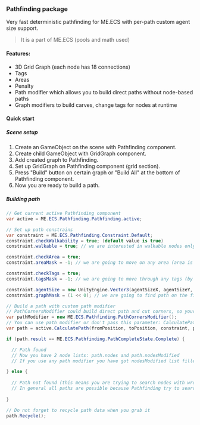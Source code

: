 ### Pathfinding package

Very fast deterministic pathfinding for ME.ECS with per-path custom agent size support.
> It is a part of ME.ECS (pools and math used)

#### Features:
* 3D Grid Graph (each node has 18 connections)
* Tags
* Areas
* Penalty
* Path modifier which allows you to build direct paths without node-based paths
* Graph modifiers to build carves, change tags for nodes at runtime

#### Quick start

##### Scene setup

1. Create an GameObject on the scene with Pathfinding component.
2. Create child GameObject with GridGraph component.
3. Add created graph to Pathfinding.
4. Set up GridGraph on Pathfinding component (grid section).
5. Press "Build" button on certain graph or "Build All" at the bottom of Pathfinding component.
6. Now you are ready to build a path.

##### Building path

```csharp
// Get current active Pathfinding component
var active = ME.ECS.Pathfinding.Pathfinding.active;

// Set up path constrains
var constraint = ME.ECS.Pathfinding.Constraint.Default;
constraint.checkWalkability = true; (default value is true)
constraint.walkable = true; // we are interested in walkable nodes only (default value is true)

constraint.checkArea = true;
constraint.areaMask = -1; // we are going to move on any area (area is the block bordered with unwalkable nodes)

constraint.checkTags = true;
constraint.tagsMask = -1; // we are going to move through any tags (by default this value is -1, so you can set checkTags = false)

constraint.agentSize = new UnityEngine.Vector3(agentSizeX, agentSizeY, agentSizeZ);
constraint.graphMask = (1 << 0); // we are going to find path on the first graph only (by default this value is -1 (any), so you can leave it -1)

// Build a path with custom path modifier
// PathCornersModifier could build direct path and cut corners, so your path will be more user-friendly.
var pathModifier = new ME.ECS.Pathfinding.PathCornersModifier();
// You can use path modifier or don't pass this parameter: CalculatePath(p1, p2, constrant)
var path = active.CalculatePath(fromPosition, toPosition, constraint, pathModifier);

if (path.result == ME.ECS.Pathfinding.PathCompleteState.Complete) {

  // Path found
  // Now you have 2 node lists: path.nodes and path.nodesModified
  // If you use any path modifier you have got nodesModified list filled with new nodes and if not this list will be null

} else {
  
  // Path not found (this means you are trying to search nodes with wrong constrains)
  // In general all paths are possible because Pathfinding try to search nearest suitable nodes instead of returns NotExist state. But if you pass wrong constrants and no node will suitable for this - so the path couldn't been calculated.
  
}

// Do not forget to recycle path data when you grab it
path.Recycle();

